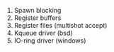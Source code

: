 1. Spawn blocking
2. Register buffers
3. Register files (multishot accept)
4. Kqueue driver (bsd)
5. IO-ring driver (windows)